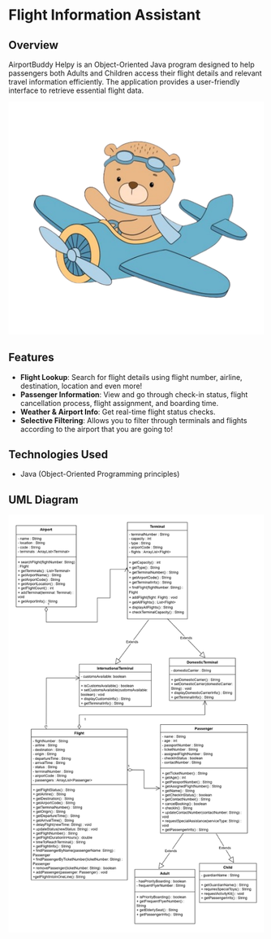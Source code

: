 # Flight Information Assistant

## Overview
AirportBuddy Helpy is an Object-Oriented Java program designed to help passengers both Adults and Children access their flight details and relevant travel information efficiently. The application provides a user-friendly interface to retrieve essential flight data.

![Helpy](bear.png)
## Features
- **Flight Lookup**: Search for flight details using flight number, airline, destination, location and even more!
- **Passenger Information**: View and go through check-in status, flight cancellation process, flight assignment, and boarding time.
- **Weather & Airport Info**: Get real-time flight status checks.
- **Selective Filtering**: Allows you to filter through terminals and flights according to the airport that you are going to!

## Technologies Used
- Java (Object-Oriented Programming principles)

## UML Diagram
![UML Diagram](Airport.png)
